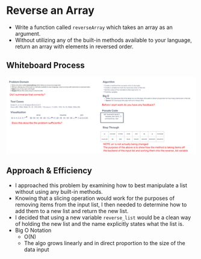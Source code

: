 # Reverse an Array

* Write a function called `reverseArray` which takes an array as an argument.
* Without utilizing any of the built-in methods available to your language, return an array with elements in reversed order.

## Whiteboard Process

![reverseArray Whiteboard](./reverseArray_whiteboard.png)

## Approach & Efficiency

* I approached this problem by examining how to best manipulate a list without using any built-in methods.
* Knowing that a slicing operation would work for the purposes of removing items from the input list, I then needed to determine how to add them to a new list and return the new list.
* I decided that using a new variable `reverse_list` would be a clean way of holding the new list and the name explicitly states what the list is.
* Big O Notation
  * O(N)
  * The algo grows linearly and in direct proportion to the size of the data input

